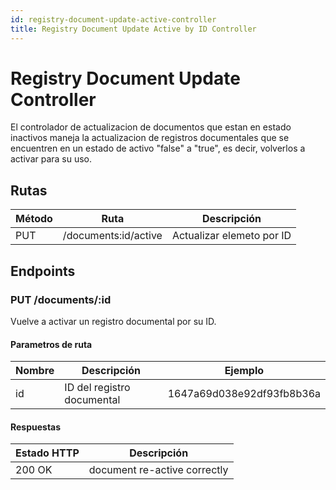 ```yaml
---
id: registry-document-update-active-controller
title: Registry Document Update Active by ID Controller
---
```


# Registry Document Update Controller

El controlador de actualizacion de documentos que estan en estado inactivos maneja la actualizacion de registros documentales que se encuentren en un estado de activo "false" a "true", es decir, volverlos a activar para su uso.

## Rutas

| Método | Ruta                | Descripción                |
| ------ | ------------------- | -------------------------- |
| PUT   | /documents:id/active       | Actualizar elemeto por ID     |

## Endpoints

### PUT /documents/:id

Vuelve a activar un registro documental por su ID.

#### Parametros de ruta

| Nombre | Descripción             | Ejemplo                       |
| ------ | ----------------------- | ----------------------------- |
| id     | ID del registro documental          | 1647a69d038e92df93fb8b36a     |

#### Respuestas

| Estado HTTP                  | Descripción                        |
| ---------------------------- | ---------------------------------- |
| 200 OK                       | 	document re-active correctly  |

